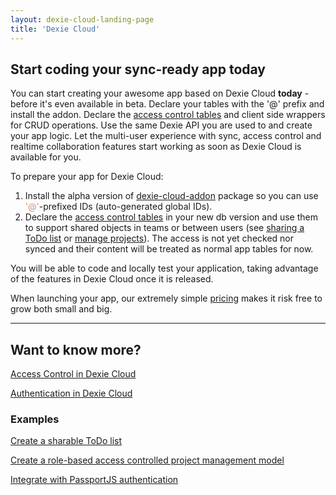 ```yaml
---
layout: dexie-cloud-landing-page
title: 'Dexie Cloud'
---
```

## Start coding your sync-ready app today

You can start creating your awesome app based on Dexie Cloud **today** - before it's even available in beta. Declare your tables with the '@' prefix and install the addon. Declare the [access control tables](docs/access-control#access-control-tables) and client side wrappers for CRUD operations. Use the same Dexie API you are used to and create your app logic. Let the multi-user experience with sync, access control and realtime collaboration features start working as soon as Dexie Cloud is available for you.

To prepare your app for Dexie Cloud:

1. Install the alpha version of [dexie-cloud-addon](https://npmjs.com/dexie-cloud-addon) package so you can use <span style="color: #ce9178;">'@'</span>-prefixed IDs (auto-generated global IDs).
2. Declare the [access control tables](docs/access-control#access-control-tables) in your new db version and use them to support
   shared objects in teams or between users (see [sharing a ToDo list](/cloud/docs/access-control#example-sharable-todo-list) or [manage projects](/cloud/docs/access-control#example-a-simple-project-management-model)). The access is not yet checked nor synced and their content will be treated as normal app tables for now.

You will be able to code and locally test your application, taking advantage of the features in Dexie Cloud once it is released.

When launching your app, our extremely simple [pricing](/cloud/pricing) makes it risk free to grow both small and big.

<hr/>

## Want to know more?

<i class="fa fa-hand-o-right" aria-hidden="true"></i> [Access Control in Dexie Cloud](docs/access-control)

<i class="fa fa-hand-o-right" aria-hidden="true"></i> [Authentication in Dexie Cloud](docs/authentication)

### Examples

<i class="fa fa-code" aria-hidden="true"></i> [Create a sharable ToDo list](docs/access-control#example-sharable-todo-list)

<i class="fa fa-code" aria-hidden="true"></i> [Create a role-based access controlled project management model](docs/access-control#example-a-simple-project-management-model)

<i class="fa fa-code" aria-hidden="true"></i> [Integrate with PassportJS authentication](docs/db.cloud.configure()#example-integrate-custom-authentication)

<br/>
